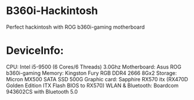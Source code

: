 # B360i-Hackintosh
Perfect hackintosh with ROG b360i-gaming motherboard
# DeviceInfo:
CPU: Intel i5-9500 (6 Cores/6 Threads) 3.0Ghz
Motherboard: Asus ROG b360i-gaming
Memory: Kingston Fury RGB DDR4 2666 8Gx2
Storage: Micron MX500 SATA SSD 500G
Graphic card: Sapphire RX570 itx (RX470D Golden Edition ITX Flash BIOS to RX570)
WLAN & Bluetooth: Boardcom 943602CS with Bluetooth 5.0
